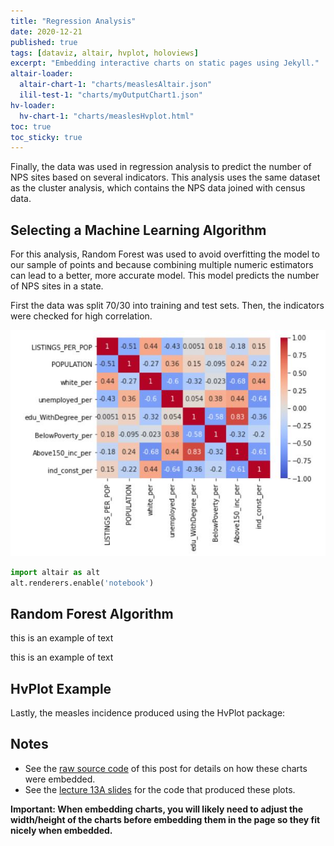 ```yaml
---
title: "Regression Analysis"
date: 2020-12-21
published: true
tags: [dataviz, altair, hvplot, holoviews]
excerpt: "Embedding interactive charts on static pages using Jekyll."
altair-loader:
  altair-chart-1: "charts/measlesAltair.json"
  ilil-test-1: "charts/myOutputChart1.json"
hv-loader:
  hv-chart-1: "charts/measlesHvplot.html"
toc: true
toc_sticky: true
---
```


Finally, the data was used in regression analysis to predict the number of NPS sites based on
several indicators. This analysis uses the same dataset as the cluster analysis, which contains the
NPS data joined with census data.

## Selecting a Machine Learning Algorithm

For this analysis, Random Forest was used to avoid overfitting the model to our sample of points and
because combining multiple numeric estimators can lead to a better, more accurate model. This model predicts
the number of NPS sites in a state.


First the data was split 70/30 into training and test sets. Then, the indicators were checked for high
correlation.

![](charts/Regression_Correlation.jpg)

```python
import altair as alt
alt.renderers.enable('notebook')
```

## Random Forest Algorithm

this is an example of text

<div id="ilil-test-1"></div>

this is an example of text

## HvPlot Example

Lastly, the measles incidence produced using the HvPlot package:

<div id="hv-chart-1"></div>

## Notes

- See the [raw source code](https://raw.githubusercontent.com/MUSA-550-Fall-2020/github-pages-starter/master/_posts/2019-04-13-measles-charts.md) of this post for details on how these charts were embedded.
- See the [lecture 13A slides](https://github.com/MUSA-550-Fall-2020/week-13/blob/master/lecture-13A.ipynb) for the code that produced these plots.

**Important: When embedding charts, you will likely need to adjust the width/height of the charts before embedding them in the page so they fit nicely when embedded.**
